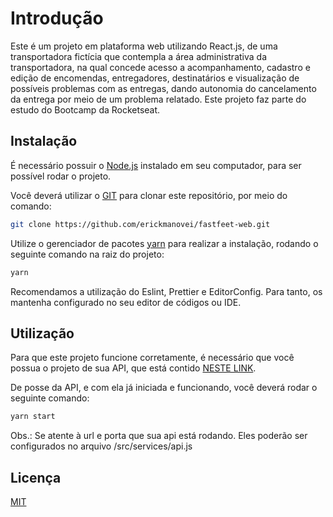 # Introdução

Este é um projeto em plataforma web utilizando React.js, de uma transportadora fictícia que contempla a área administrativa da transportadora, na qual concede acesso a acompanhamento, cadastro e edição de encomendas, entregadores, destinatários e visualização de possíveis problemas com as entregas, dando autonomia do cancelamento da entrega por meio de um problema relatado.
Este projeto faz parte do estudo do Bootcamp da Rocketseat.

## Instalação

É necessário possuir o [Node.js](https://nodejs.org/) instalado em seu computador, para ser possível rodar o projeto.

Você deverá utilizar o [GIT](https://git-scm.com/) para clonar este repositório, por meio do comando:

```bash
git clone https://github.com/erickmanovei/fastfeet-web.git
```

Utilize o gerenciador de pacotes [yarn](https://yarnpkg.com/) para realizar a instalação, rodando o seguinte comando na raiz do projeto:

```bash
yarn
```
Recomendamos a utilização do Eslint, Prettier e EditorConfig. Para tanto, os mantenha configurado no seu editor de códigos ou IDE.

## Utilização

Para que este projeto funcione corretamente, é necessário que você possua o projeto de sua API, que está contido [NESTE LINK](https://github.com/erickmanovei/fastfeet-api).

De posse da API, e com ela já iniciada e funcionando, você deverá rodar o seguinte comando:

```bash
yarn start
```
Obs.: Se atente à url e porta que sua api está rodando. Eles poderão ser configurados no arquivo /src/services/api.js

## Licença
[MIT](https://choosealicense.com/licenses/mit/)
